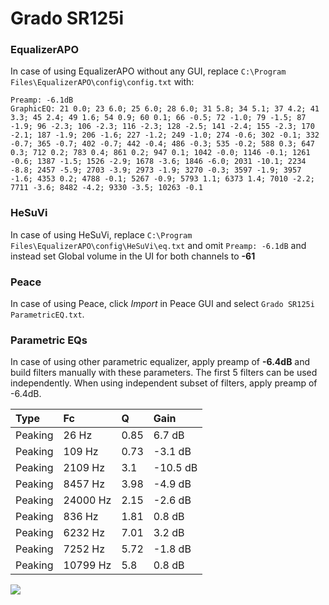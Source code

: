 # Grado SR125i

### EqualizerAPO
In case of using EqualizerAPO without any GUI, replace `C:\Program Files\EqualizerAPO\config\config.txt`
with:
```
Preamp: -6.1dB
GraphicEQ: 21 0.0; 23 6.0; 25 6.0; 28 6.0; 31 5.8; 34 5.1; 37 4.2; 41 3.3; 45 2.4; 49 1.6; 54 0.9; 60 0.1; 66 -0.5; 72 -1.0; 79 -1.5; 87 -1.9; 96 -2.3; 106 -2.3; 116 -2.3; 128 -2.5; 141 -2.4; 155 -2.3; 170 -2.1; 187 -1.9; 206 -1.6; 227 -1.2; 249 -1.0; 274 -0.6; 302 -0.1; 332 -0.7; 365 -0.7; 402 -0.7; 442 -0.4; 486 -0.3; 535 -0.2; 588 0.3; 647 0.3; 712 0.2; 783 0.4; 861 0.2; 947 0.1; 1042 -0.0; 1146 -0.1; 1261 -0.6; 1387 -1.5; 1526 -2.9; 1678 -3.6; 1846 -6.0; 2031 -10.1; 2234 -8.8; 2457 -5.9; 2703 -3.9; 2973 -1.9; 3270 -0.3; 3597 -1.9; 3957 -1.6; 4353 0.2; 4788 -0.1; 5267 -0.9; 5793 1.1; 6373 1.4; 7010 -2.2; 7711 -3.6; 8482 -4.2; 9330 -3.5; 10263 -0.1
```

### HeSuVi
In case of using HeSuVi, replace `C:\Program Files\EqualizerAPO\config\HeSuVi\eq.txt` and omit `Preamp:
-6.1dB` and instead set Global volume in the UI for both channels to **-61**

### Peace
In case of using Peace, click *Import* in Peace GUI and select `Grado SR125i ParametricEQ.txt`.

### Parametric EQs
In case of using other parametric equalizer, apply preamp of **-6.4dB** and build filters manually
with these parameters. The first 5 filters can be used independently.
When using independent subset of filters, apply preamp of -6.4dB.

| Type    | Fc       |    Q | Gain     |
|:--------|:---------|:-----|:---------|
| Peaking | 26 Hz    | 0.85 | 6.7 dB   |
| Peaking | 109 Hz   | 0.73 | -3.1 dB  |
| Peaking | 2109 Hz  | 3.1  | -10.5 dB |
| Peaking | 8457 Hz  | 3.98 | -4.9 dB  |
| Peaking | 24000 Hz | 2.15 | -2.6 dB  |
| Peaking | 836 Hz   | 1.81 | 0.8 dB   |
| Peaking | 6232 Hz  | 7.01 | 3.2 dB   |
| Peaking | 7252 Hz  | 5.72 | -1.8 dB  |
| Peaking | 10799 Hz | 5.8  | 0.8 dB   |

![](https://raw.githubusercontent.com/jaakkopasanen/AutoEq/master/results/innerfidelity/sbaf-serious/Grado%20SR125i/Grado%20SR125i.png)